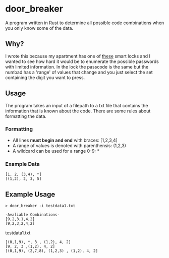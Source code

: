 # door_breaker
A program written in Rust to determine all possible code combinations when you only know some of the data.

## Why?
I wrote this because my apartment has one of [these](https://www.locklypro.com/products) smart locks and I wanted to see how hard it would be to enumerate the possible passwords with limited information. In the lock the passcode is the same but the numbad has a 'range' of values that change and you just select the set containing the digit you want to press.

## Usage
The program takes an input of a filepath to a txt file that contains the information that is known about the code. There are some rules about formatting the data.
###  Formatting
- All lines **must begin and end** with braces: [1,2,3,4]
- A range of values is denoted with parenthensis: (1,2,3)
- A wildcard can be used for a range 0-9: *

### Example Data
```
[1, 2, (3,4), *]
[(1,2), 2, 3, 5]
```

## Example Usage 
```
> door_breaker -i testdata1.txt

-Avaliable Combinations-
[9,2,3,1,4,2]
[9,2,3,2,4,2]
```
testdata1.txt
```
[(0,1,9), *, 3 , (1,2), 4, 2]
[9, 2, 3 ,(1,2), 4, 2]
[(0,1,9), (2,7,8), (1,2,3) , (1,2), 4, 2]
```
